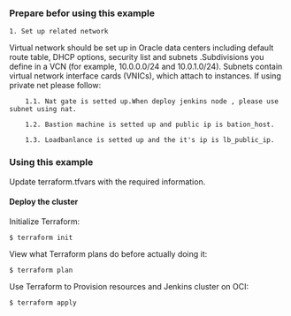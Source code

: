 ### Prepare befor using this example
```
1. Set up related network
```
Virtual network should be set up in Oracle data centers including default route table, DHCP options, security list and subnets .Subdivisions you define in a VCN (for example, 10.0.0.0/24 and 10.0.1.0/24). Subnets contain virtual network interface cards (VNICs), which attach to instances. If using private net please follow:

        1.1. Nat gate is setted up.When deploy jenkins node , please use subnet using nat.

        1.2. Bastion machine is setted up and public ip is bation_host.

        1.3. Loadbanlance is setted up and the it's ip is lb_public_ip.

### Using this example
Update terraform.tfvars with the required information.

#### Deploy the cluster  
Initialize Terraform:
```
$ terraform init
```
View what Terraform plans do before actually doing it:
```
$ terraform plan
```
Use Terraform to Provision resources and Jenkins cluster on OCI:
```
$ terraform apply
```
